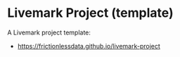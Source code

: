 # Livemark Project (template)

A Livemark project template:
- https://frictionlessdata.github.io/livemark-project
